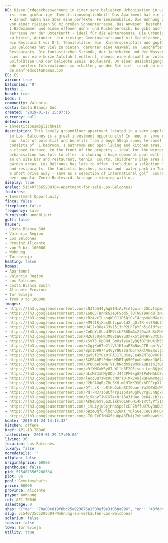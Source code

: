```yaml
---
DE: Diese Erdgeschosswohnung in einer sehr beliebten Urbanisation in Los Balcones
  ist eine großartige  Investitionsmöglichkeit! Das Apartment hat ein paar Renovierungsbedürfnisse
  - danach haben Sie aber eine perfekte  Ferienimmobilie. Die Wohnung profitiert auch
  von einer riesigen 50 m2 großen Sonnenterrasse. Das Anwesen  besteht aus 1 Schlafzimmer,
  1 Badezimmer und einem offenen Wohn- und Küchenbereich. Es gibt auch eine  geschlossene
  Terrasse vor der Unterkunft - ideal für die Wintermonate. Die Urbanisation hat viel
  zu bieten, darunter  ein riesiger Gemeinschaftspool mit Grünflächen, eine Bar und
  ein Restaurant vor Ort, Tennisplätze, ein  Kinderspielplatz und gepflegte Gartenbereiche.
  Los Balcones hat viel zu bieten, darunter eine Auswahl an  Geschäften, Bars und
  Restaurants. Die fantastischen Strände, der Jachthafen und der Wasserpark in Torrevieja
  sind  nur eine kurze Autofahrt entfernt, ebenso eine Auswahl an internationalen
  Golfplätzen und der beliebte Zenia  Boulevard. Um einen Besichtigungstermin zu vereinbaren
  oder weitere Informationen zu erhalten, wenden Sie sich  rasch an unser Team von
  de.manfredcostahomes.com
ES: ES
aircon: true
balconies: '0'
baths: 1
beach: true
beds: 1
community: Valencia
costa: Costa Blanca Süd
created: '2019-01-17 15:07:15'
currency: null
defeatures:
- Investitionsmöglichkeit
description: This lovely groundfloor apartment located in a very popular urbanisation
  in Los  Balcones is a great investment opportunity! In need of some reform the apartment
  has  lots of potential and benefits from a huge 50sqm sunny terrace!! The property
  consists of  1 bedroom, 1 bathroom and open living and kitchen area. There is also
  a closed terrace  to the front of the property - ideal for the winter months. The
  urbanisation has lots to offer  including a huge communal pool with green areas,
  an on site bar and restaurant, tennis  courts, children's play area and well kept
  garden areas. Los Balcones has lots to offer  including a selection of shops, bars
  and restaurants, the fantastic beaches, marina and  water park in Torrevieja are
  a short drive away - same as a selection of international golf  courses and the
  ever popular Zenia Boulevard. Arrange a viewing with us.
display: true
enslug: 5154073565200384-Apartment-for-sale-Los-Balcones/
features:
- Investment Opportunity
finca: false
fireplace: false
frequency: sale
furnished: unmöbliert
golf: false
hauser:
- Costa Blanca Süd
- Valencia Region
- Los Balcones
- Provinz Alicante
- von 0 bis 100000
- Wohnung
- Torrevieja
heating: false
homes:
- Apartment
- Valencia Region
- Los Balcones
- Costa Blanca South
- Alicante Province
- Torrevieja
- from 0 to 100000
images:
- https://lh3.googleusercontent.com/cNJfbh44yAg5IHiAvFrAlgwln-2Sbvtmpm7qIRx-542g3PpkvblXHcUROQ9tHnP9QNQvgE08K9XOrARjN7pc9Q=w640-rj-e30-l100
- https://lh3.googleusercontent.com/1G8OJTBnNkG3e3FSod5_lOTN8T9APd9TzNwcgr_RCypWGfhKXzDKxbsLUBq7Q91lRVh9vcUfBgjNV28E4XSS=w640-rj-e30-l100
- https://lh3.googleusercontent.com/cRz4vcILssqWUJ11O5QtGzI4cqsyNbMXarz5crXPOyJINZGS-AwemCYFEn8Bv2QQ9-_uBpxPa8-poXFTf4wo=w640-rj-e30-l100
- https://lh3.googleusercontent.com/eM9l1RjXpx0hlzpwL1d2_qOiTX-vlE9dbt1iZQhUfy0-4fGhe0UHU2Z4Cxqkzt7JCkUSdjrPTuiUKlwghf1h=w640-rj-e30-l100
- https://lh3.googleusercontent.com/H4lJxROg4J3V15i3nP2LhFpYSh5i8IdfseiqQBH3yGNQn_XKLI-rtGgwkdn44bDG52aFA9hTf8U9s4Ky_eSA=w640-rj-e30-l100
- https://lh3.googleusercontent.com/CnKqYiGLcdJM7ishF58DmAx2lDwzSnScFNAqWW11h_2QVtnHgum41rE0Wu5G6Gze73TqA-WG8teQnS3gqPM-=w640-rj-e30-l100
- https://lh3.googleusercontent.com/MZ6TJ0yPK3M08zWGYuQX7xStiM4HFS3tbarvjmpekcQwuQrVZHKlnoJUxWqYof3Q-6i1x8zyr3jUmd0c-gVb=w640-rj-e30-l100
- https://lh3.googleusercontent.com/xSmT3_HpDOd_SmHsfyGaZyBQfO7jMUXjb6Kn4js7WBMwA7F9DEd19Mtv1cpBzHRfCK2DpaSUZj4XLagZI5d9=w640-rj-e30-l100
- https://lh3.googleusercontent.com/x2gjKo67b21lVk1HIoaPZmNoqJTR-qmfVvI49xXo_saWSsO4v7UxCBPbiwwnDw1fYpaZaU8L7-wydBgH3hfM=w640-rj-e30-l100
- https://lh3.googleusercontent.com/BpmID9974u4VyY8UzSGTD5TvXRlVBERoljDVKQEgmITROE8lRbl_zdM6vb5xjMBj-A4o62axQS_Q4d7HAL0=w640-rj-e30-l100
- https://lh3.googleusercontent.com/qwVSf2Y8a0jFAJ1TLUKeyJe4K2MTqQvK0IKypeVoS32yn8JSOWkXgfo_8wk3F2CTB9sf8jEfTWyJPqCcZjX8QQ=w640-rj-e30-l100
- https://lh3.googleusercontent.com/SXMB40PlPHneUMDRTq650EpuOeoHmrJQ67zfWkA0qNMOpjVFQkRDboIkEUqFgzVCyNDpye1Nr1pY-UcnZKE=w640-rj-e30-l100
- https://lh3.googleusercontent.com/DPUupeFxMaTVtJhNddm9a9MuRkDBz1n1tOaGlxBMxmTsYE0sIJE7D8vtaMPDcLJ3YM7f0UB-dCbBg50J2lLcnQ=w640-rj-e30-l100
- https://lh3.googleusercontent.com/v9fXMXxW6y87-Wllh8E2O5jsuo_Lon8QjwZ-W5X_k5BfG2mrdF6_j12kiZD2fI0fxNgtEnx9APtUxXZVRVPx1g=w640-rj-e30-l100
- https://lh3.googleusercontent.com/aLsM73zhMyUDo-J443PF0xgGFIPnMNhLCEo2batQ4L6KBJBBJzFqKt_mC-0mjksuTTzt_VB6c1Xn5hJn3Ov2sg=w640-rj-e30-l100
- https://lh3.googleusercontent.com/leccQQ7sws0ucMRrTU-Mk34nikQFwmVOg662rscGTZMahggTw4PlbIc6u_LTfOZ3FnpDyrA5ZQt60cETWVMf=w640-rj-e30-l100
- https://lh3.googleusercontent.com/J2bFA8qRsZHL5KH-m1HTKK99BzhFFFrpX7ieroyk58fDHc6e72lbYOFEyKXFpuqIcAUUDFeHjRS0Bc1uCRE=w640-rj-e30-l100
- https://lh3.googleusercontent.com/QYt_zK-ruRtHo2xhaRCIQuaerYuIOBWXsWI6ym-NuaZL1x11k-boBpLHFaM_q1KeuN-8Bg85o6Ry3HlDydM9=w640-rj-e30-l100
- https://lh3.googleusercontent.com/PdT-N37zpBCf4rp1IoR14DghGVYguJnNpkaY8Sp0RjhGbG17RgfZCHHiIcQpsc6COZHb4NDtfz1mNdg0b10=w640-rj-e30-l100
- https://lh3.googleusercontent.com/3i9kpyT1wCXT4cOr13W3iHao_9eO4-Lh2zve4rNE1n7bBTMST2Fw-lTvFYzHn0x4-qrdiUu9KIzq9so6asLd=w640-rj-e30-l100
- https://lh3.googleusercontent.com/AkNeDGmYuS2LikkvO16PuH14PIRtfyPfi16Fq-y9d8fSFf7ZMl_Tte34jxDlcivrXpHaOQ4d9gFPg2j4r5nQOg=w640-rj-e30-l100
- https://lh3.googleusercontent.com/_iVL1yjwSejMnoSpoFcEF2hffU97UyRoBUs8wkeaPUlRWciUVdfQKNJegAR-pi35_XrzGheYILuMBBbVOWw=w640-rj-e30-l100
- https://lh3.googleusercontent.com/pBzeUqfLPlbqnJZ8Kt_YDlS6eJ7eQzUFPDChQXJlzJGsuorgUBEjmb4Aa_DtaqfeRkM3yCJM82Qy2sllqYCxIA=w640-rj-e30-l100
- https://lh3.googleusercontent.com/-7GuZxFIMUX5ku8p43EhAj7nbpuVhewu9c0f-FsPnEsK-JKYL8wYeUsquNsaoeKDs-Kv74m3DC7ewKOWzTqe=w640-rj-e30-l100
kdate: '2019-01-24 14:13:32'
kitchen: offene
kref: AP1-AB-T6046
lastedited: '2019-01-29 17:00:06'
living: 36
location: Los Balcones
luxury: false
moredetails: ''
offplan: false
originalprice: 68000
penthouse: false
pid: 5154073565200384
plot: 86
pool: Gemeinschafts
price: 68000
province: Alicante
ptype: Wohnung
ref: AP1-T6046
salestage: 0
shas: '{"de": "70a08c819f6bc25a923876a1509ef9e31050a996", "en": "43fddcfc2d1c7919ac72e8db1fb96815b6e69b3c"}'
slug: 5154073565200384-Wohnung-zu-verkaufen-Los-Balcones/
solarium: false
topsix: false
town: Torrevieja
utility: true
---
```

